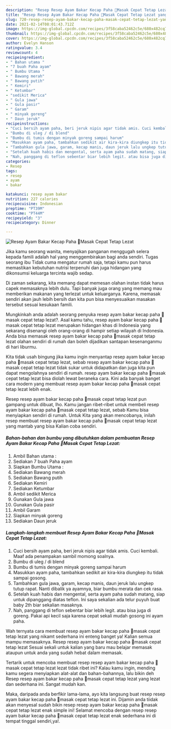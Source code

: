 ```yaml
---
description: "Resep Resep Ayam Bakar Kecap Paha 🐔Masak Cepat Tetap Lezat yang lezat dan Mudah Dibuat"
title: "Resep Resep Ayam Bakar Kecap Paha 🐔Masak Cepat Tetap Lezat yang lezat dan Mudah Dibuat"
slug: 720-resep-resep-ayam-bakar-kecap-paha-masak-cepat-tetap-lezat-yang-lezat-dan-mudah-dibuat
date: 2021-02-14T08:01:43.712Z
image: https://img-global.cpcdn.com/recipes/3f58caba52462c5e/680x482cq70/resep-ayam-bakar-kecap-paha-🐔masak-cepat-tetap-lezat-foto-resep-utama.jpg
thumbnail: https://img-global.cpcdn.com/recipes/3f58caba52462c5e/680x482cq70/resep-ayam-bakar-kecap-paha-🐔masak-cepat-tetap-lezat-foto-resep-utama.jpg
cover: https://img-global.cpcdn.com/recipes/3f58caba52462c5e/680x482cq70/resep-ayam-bakar-kecap-paha-🐔masak-cepat-tetap-lezat-foto-resep-utama.jpg
author: Evelyn Hanson
ratingvalue: 3.4
reviewcount: 4
recipeingredient:
- " Bahan utama "
- "7 buah Paha ayam"
- " Bumbu Utama "
- " Bawang merah"
- " Bawang putih"
- " Kemiri"
- " Ketumbar"
- "sedikit Merica"
- " Gula jawa"
- " Gula pasir"
- " Garam"
- " minyak goreng"
- " Daun jeruk"
recipeinstructions:
- "Cuci bersih ayam paha, beri jeruk nipis agar tidak amis. Cuci kembali. Maaf ada penampakan sambil momong soalnya."
- "Bumbu di uleg / di blend"
- "Bumbu di tumis dengan minyak goreng sampai harum"
- "Masukkan ayam paha, tambahkan sedikit air kira-kira diungkep itu tidak sampai gosong."
- "Tambahkan gula jawa, garam, kecap manis, daun jeruk lalu ungkep tutup rapat. Nanti dibalik ya ayamnya, biar bumbu merata dan cek rasa."
- "Setelah kuah habis dan mengental, serta ayam paha sudah matang, siap untuk dipanggang diatas teflon. Ini saya sekalian ada telur puyuh buat baby 2th biar sekalian masaknya."
- "Nah, panggang di teflon sebentar biar lebih legit. atau bisa juga di goreng. Pakai api kecil saja karena cepat sekali mudah gosong ini ayam paha."
categories:
- Resep
tags:
- resep
- ayam
- bakar

katakunci: resep ayam bakar 
nutrition: 227 calories
recipecuisine: Indonesian
preptime: "PT39M"
cooktime: "PT44M"
recipeyield: "3"
recipecategory: Dinner

---
```



![Resep Ayam Bakar Kecap Paha 🐔Masak Cepat Tetap Lezat](https://img-global.cpcdn.com/recipes/3f58caba52462c5e/680x482cq70/resep-ayam-bakar-kecap-paha-🐔masak-cepat-tetap-lezat-foto-resep-utama.jpg)

Jika kamu seorang wanita, menyajikan panganan menggugah selera kepada famili adalah hal yang menggembirakan bagi anda sendiri. Tugas seorang ibu Tidak cuma mengatur rumah saja, tetapi kamu pun harus memastikan kebutuhan nutrisi terpenuhi dan juga hidangan yang dikonsumsi keluarga tercinta wajib sedap.

Di zaman  sekarang, kita memang dapat memesan olahan instan tidak harus capek memasaknya lebih dulu. Tapi banyak juga orang yang memang mau memberikan makanan yang terlezat untuk keluarganya. Karena, memasak sendiri akan jauh lebih bersih dan kita pun bisa menyesuaikan masakan tersebut sesuai kesukaan famili. 



Mungkinkah anda adalah seorang penyuka resep ayam bakar kecap paha 🐔masak cepat tetap lezat?. Asal kamu tahu, resep ayam bakar kecap paha 🐔masak cepat tetap lezat merupakan hidangan khas di Indonesia yang sekarang disenangi oleh orang-orang di hampir setiap wilayah di Indonesia. Anda bisa memasak resep ayam bakar kecap paha 🐔masak cepat tetap lezat olahan sendiri di rumah dan boleh dijadikan santapan kesenanganmu di hari liburmu.

Kita tidak usah bingung jika kamu ingin menyantap resep ayam bakar kecap paha 🐔masak cepat tetap lezat, sebab resep ayam bakar kecap paha 🐔masak cepat tetap lezat tidak sukar untuk didapatkan dan juga kita pun dapat mengolahnya sendiri di rumah. resep ayam bakar kecap paha 🐔masak cepat tetap lezat bisa diolah lewat beraneka cara. Kini ada banyak banget cara modern yang membuat resep ayam bakar kecap paha 🐔masak cepat tetap lezat lebih enak.

Resep resep ayam bakar kecap paha 🐔masak cepat tetap lezat pun gampang untuk dibuat, lho. Kamu jangan ribet-ribet untuk membeli resep ayam bakar kecap paha 🐔masak cepat tetap lezat, sebab Kamu bisa menyiapkan sendiri di rumah. Untuk Kita yang akan mencobanya, inilah resep membuat resep ayam bakar kecap paha 🐔masak cepat tetap lezat yang mantab yang bisa Kalian coba sendiri.

<!--inarticleads1-->

##### Bahan-bahan dan bumbu yang dibutuhkan dalam pembuatan Resep Ayam Bakar Kecap Paha 🐔Masak Cepat Tetap Lezat:

1. Ambil  Bahan utama :
1. Sediakan 7 buah Paha ayam
1. Siapkan  Bumbu Utama :
1. Sediakan  Bawang merah
1. Sediakan  Bawang putih
1. Sediakan  Kemiri
1. Sediakan  Ketumbar
1. Ambil sedikit Merica
1. Gunakan  Gula jawa
1. Gunakan  Gula pasir
1. Ambil  Garam
1. Siapkan  minyak goreng
1. Sediakan  Daun jeruk




<!--inarticleads2-->

##### Langkah-langkah membuat Resep Ayam Bakar Kecap Paha 🐔Masak Cepat Tetap Lezat:

1. Cuci bersih ayam paha, beri jeruk nipis agar tidak amis. Cuci kembali. Maaf ada penampakan sambil momong soalnya.
1. Bumbu di uleg / di blend
1. Bumbu di tumis dengan minyak goreng sampai harum
1. Masukkan ayam paha, tambahkan sedikit air kira-kira diungkep itu tidak sampai gosong.
1. Tambahkan gula jawa, garam, kecap manis, daun jeruk lalu ungkep tutup rapat. Nanti dibalik ya ayamnya, biar bumbu merata dan cek rasa.
1. Setelah kuah habis dan mengental, serta ayam paha sudah matang, siap untuk dipanggang diatas teflon. Ini saya sekalian ada telur puyuh buat baby 2th biar sekalian masaknya.
1. Nah, panggang di teflon sebentar biar lebih legit. atau bisa juga di goreng. Pakai api kecil saja karena cepat sekali mudah gosong ini ayam paha.




Wah ternyata cara membuat resep ayam bakar kecap paha 🐔masak cepat tetap lezat yang nikamt sederhana ini enteng banget ya! Kalian semua mampu memasaknya. Resep resep ayam bakar kecap paha 🐔masak cepat tetap lezat Sesuai sekali untuk kalian yang baru mau belajar memasak ataupun untuk anda yang sudah hebat dalam memasak.

Tertarik untuk mencoba membuat resep resep ayam bakar kecap paha 🐔masak cepat tetap lezat lezat tidak ribet ini? Kalau kamu ingin, mending kamu segera menyiapkan alat-alat dan bahan-bahannya, lalu bikin deh Resep resep ayam bakar kecap paha 🐔masak cepat tetap lezat yang lezat dan sederhana ini. Sangat mudah kan. 

Maka, daripada anda berfikir lama-lama, ayo kita langsung buat resep resep ayam bakar kecap paha 🐔masak cepat tetap lezat ini. Dijamin anda tiidak akan menyesal sudah bikin resep resep ayam bakar kecap paha 🐔masak cepat tetap lezat enak simple ini! Selamat mencoba dengan resep resep ayam bakar kecap paha 🐔masak cepat tetap lezat enak sederhana ini di tempat tinggal sendiri,ya!.

